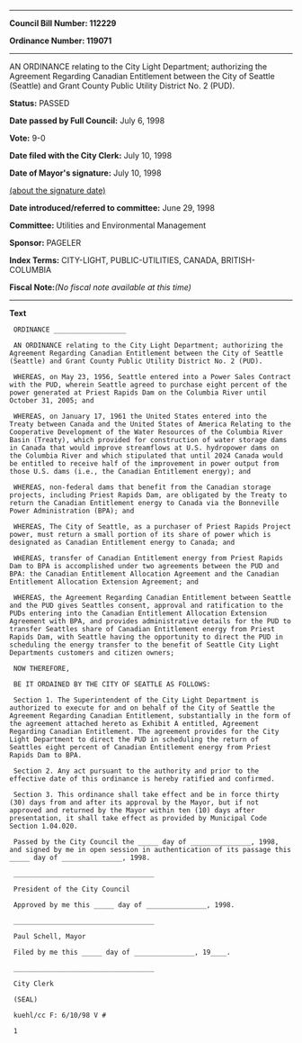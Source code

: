 

********

**Council Bill Number: 112229**
   
**Ordinance Number: 119071**
********

 AN ORDINANCE relating to the City Light Department; authorizing the Agreement Regarding Canadian Entitlement between the City of Seattle (Seattle) and Grant County Public Utility District No. 2 (PUD).

**Status:** PASSED
   
**Date passed by Full Council:** July 6, 1998
   
**Vote:** 9-0
   
**Date filed with the City Clerk:** July 10, 1998
   
**Date of Mayor's signature:** July 10, 1998
   
[(about the signature date)](/~public/approvaldate.htm)
   
   
   
**Date introduced/referred to committee:** June 29, 1998
   
**Committee:** Utilities and Environmental Management
   
**Sponsor:** PAGELER
   
   
**Index Terms:** CITY-LIGHT, PUBLIC-UTILITIES, CANADA, BRITISH-COLUMBIA

**Fiscal Note:**_(No fiscal note available at this time)_

********

**Text**
   
```
 ORDINANCE __________________

 AN ORDINANCE relating to the City Light Department; authorizing the Agreement Regarding Canadian Entitlement between the City of Seattle (Seattle) and Grant County Public Utility District No. 2 (PUD).

 WHEREAS, on May 23, 1956, Seattle entered into a Power Sales Contract with the PUD, wherein Seattle agreed to purchase eight percent of the power generated at Priest Rapids Dam on the Columbia River until October 31, 2005; and

 WHEREAS, on January 17, 1961 the United States entered into the Treaty between Canada and the United States of America Relating to the Cooperative Development of the Water Resources of the Columbia River Basin (Treaty), which provided for construction of water storage dams in Canada that would improve streamflows at U.S. hydropower dams on the Columbia River and which stipulated that until 2024 Canada would be entitled to receive half of the improvement in power output from those U.S. dams (i.e., the Canadian Entitlement energy); and

 WHEREAS, non-federal dams that benefit from the Canadian storage projects, including Priest Rapids Dam, are obligated by the Treaty to return the Canadian Entitlement energy to Canada via the Bonneville Power Administration (BPA); and

 WHEREAS, The City of Seattle, as a purchaser of Priest Rapids Project power, must return a small portion of its share of power which is designated as Canadian Entitlement energy to Canada; and

 WHEREAS, transfer of Canadian Entitlement energy from Priest Rapids Dam to BPA is accomplished under two agreements between the PUD and BPA: the Canadian Entitlement Allocation Agreement and the Canadian Entitlement Allocation Extension Agreement; and

 WHEREAS, the Agreement Regarding Canadian Entitlement between Seattle and the PUD gives Seattles consent, approval and ratification to the PUDs entering into the Canadian Entitlement Allocation Extension Agreement with BPA, and provides administrative details for the PUD to transfer Seattles share of Canadian Entitlement energy from Priest Rapids Dam, with Seattle having the opportunity to direct the PUD in scheduling the energy transfer to the benefit of Seattle City Light Departments customers and citizen owners;

 NOW THEREFORE,

 BE IT ORDAINED BY THE CITY OF SEATTLE AS FOLLOWS:

 Section 1. The Superintendent of the City Light Department is authorized to execute for and on behalf of the City of Seattle the Agreement Regarding Canadian Entitlement, substantially in the form of the agreement attached hereto as Exhibit A entitled, Agreement Regarding Canadian Entitlement. The agreement provides for the City Light Department to direct the PUD in scheduling the return of Seattles eight percent of Canadian Entitlement energy from Priest Rapids Dam to BPA.

 Section 2. Any act pursuant to the authority and prior to the effective date of this ordinance is hereby ratified and confirmed.

 Section 3. This ordinance shall take effect and be in force thirty (30) days from and after its approval by the Mayor, but if not approved and returned by the Mayor within ten (10) days after presentation, it shall take effect as provided by Municipal Code Section 1.04.020.

 Passed by the City Council the _____ day of _______________, 1998, and signed by me in open session in authentication of its passage this _____ day of _______________, 1998.

 ___________________________________

 President of the City Council

 Approved by me this _____ day of _______________, 1998.

 ___________________________________

 Paul Schell, Mayor

 Filed by me this _____ day of _______________, 19____.

 ___________________________________

 City Clerk

 (SEAL)

 kuehl/cc F: 6/10/98 V #

 1

```
